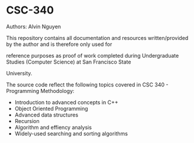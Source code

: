 # CSC-340

Authors: Alvin Nguyen

This repository contains all documentation and resources written/provided by the author and is therefore only used for

reference purposes as proof of work completed during Undergraduate Studies (Computer Science) at San Francisco State

University.

The source code reflect the following topics covered in CSC 340 - Programming Methodology: 
- Introduction to advanced concepts in C++
- Object Oriented Programming
- Advanced data structures
- Recursion
- Algorithm and effiency analysis
- Widely-used searching and sorting algorithms

